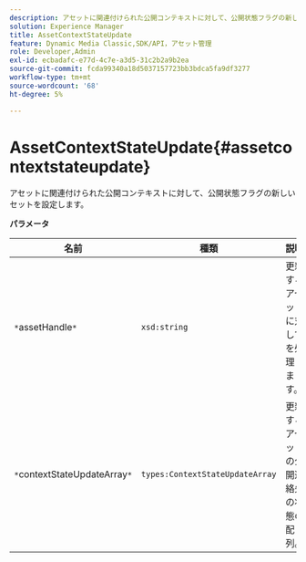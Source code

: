 ```yaml
---
description: アセットに関連付けられた公開コンテキストに対して、公開状態フラグの新しいセットを設定します。
solution: Experience Manager
title: AssetContextStateUpdate
feature: Dynamic Media Classic,SDK/API，アセット管理
role: Developer,Admin
exl-id: ecbadafc-e77d-4c7e-a3d5-31c2b2a9b2ea
source-git-commit: fcda99340a18d5037157723bb3bdca5fa9df3277
workflow-type: tm+mt
source-wordcount: '68'
ht-degree: 5%

---
```


# AssetContextStateUpdate{#assetcontextstateupdate}

アセットに関連付けられた公開コンテキストに対して、公開状態フラグの新しいセットを設定します。

**パラメータ**

| 名前 | 種類 | 説明 |
|---|---|---|
| `*`assetHandle`*` | `xsd:string` | 更新するアセットに対してを処理します。 |
| `*`contextStateUpdateArray`*` | `types:ContextStateUpdateArray` | 更新するアセットの公開連絡先の状態の配列。 |
